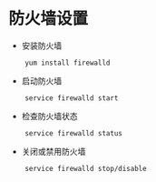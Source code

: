 # 防火墙设置
* 安装防火墙
```
    yum install firewalld
```

* 启动防火墙
```
    service firewalld start
```

* 检查防火墙状态
```
    service firewalld status 
```

* 关闭或禁用防火墙
```
    service firewalld stop/disable
```

